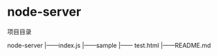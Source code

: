 # node-server

项目目录

  node-server
     |——index.js
     |——sample
         |—— test.html
     |——README.md
   
